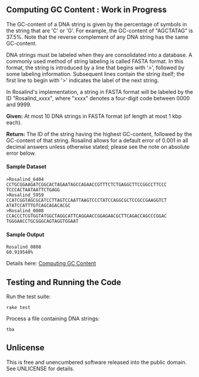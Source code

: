 ## Computing GC Content : Work in Progress

The GC-content of a DNA string is given by the percentage of symbols in the string that are 'C' or 'G'. For example, the GC-content of "AGCTATAG" is 37.5%. Note that the reverse complement of any DNA string has the same GC-content.

DNA strings must be labeled when they are consolidated into a database. A commonly used method of string labeling is called FASTA format. In this format, the string is introduced by a line that begins with '>', followed by some labeling information. Subsequent lines contain the string itself; the first line to begin with '>' indicates the label of the next string.

In Rosalind's implementation, a string in FASTA format will be labeled by the ID "Rosalind_xxxx", where "xxxx" denotes a four-digit code between 0000 and 9999.

**Given:** At most 10 DNA strings in FASTA format (of length at most 1 kbp each).

**Return:** The ID of the string having the highest GC-content, followed by the GC-content of that string. Rosalind allows for a default error of 0.001 in all decimal answers unless otherwise stated; please see the note on absolute error below.

#### Sample Dataset

    >Rosalind_6404
    CCTGCGGAAGATCGGCACTAGAATAGCCAGAACCGTTTCTCTGAGGCTTCCGGCCTTCCC
    TCCCACTAATAATTCTGAGG
    >Rosalind_5959
    CCATCGGTAGCGCATCCTTAGTCCAATTAAGTCCCTATCCAGGCGCTCCGCCGAAGGTCT
    ATATCCATTTGTCAGCAGACACGC
    >Rosalind_0808
    CCACCCTCGTGGTATGGCTAGGCATTCAGGAACCGGAGAACGCTTCAGACCAGCCCGGAC
    TGGGAACCTGCGGGCAGTAGGTGGAAT

#### Sample Output

    Rosalind_0808
    60.919540%
    
Details here: [Computing GC Content](http://rosalind.info/problems/gc/)
    
## Testing and Running the Code

Run the test suite:

    rake test
    
Process a file containing DNA strings:

    tba
    
## Unlicense

This is free and unencumbered software released into the public domain.  See UNLICENSE for details.
